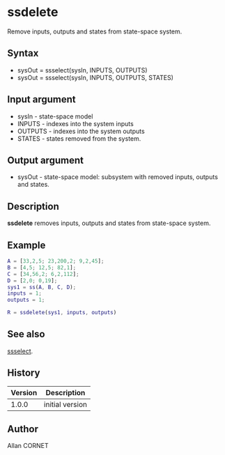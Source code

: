 # ssdelete

Remove inputs, outputs and states from state-space system.

## Syntax

- sysOut = ssselect(sysIn, INPUTS, OUTPUTS)
- sysOut = ssselect(sysIn, INPUTS, OUTPUTS, STATES)

## Input argument

- sysIn - state-space model
- INPUTS - indexes into the system inputs
- OUTPUTS - indexes into the system outputs
- STATES - states removed from the system.

## Output argument

- sysOut - state-space model: subsystem with removed inputs, outputs and states.

## Description

  <p><b>ssdelete</b> removes inputs, outputs and states from state-space system.</p>

## Example

```matlab
A = [33,2,5; 23,200,2; 9,2,45];
B = [4,5; 12,5; 82,1];
C = [34,56,2; 6,2,112];
D = [2,0; 0,19];
sys1 = ss(A, B, C, D);
inputs = 1;
outputs = 1;

R = ssdelete(sys1, inputs, outputs)
```

## See also

[ssselect](ssselect.md).

## History

| Version | Description     |
| ------- | --------------- |
| 1.0.0   | initial version |

## Author

Allan CORNET
